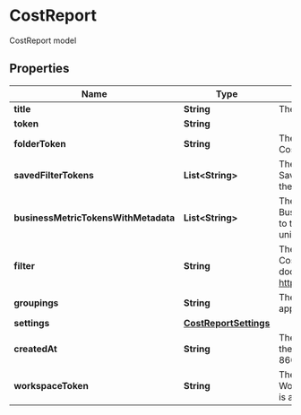

# CostReport

CostReport model

## Properties

| Name | Type | Description | Notes |
|------------ | ------------- | ------------- | -------------|
|**title** | **String** | The title of the CostReport. |  [optional] |
|**token** | **String** |  |  [optional] |
|**folderToken** | **String** | The token for the Folder the CostReport is a part of. |  [optional] |
|**savedFilterTokens** | **List&lt;String&gt;** | The tokens for the SavedFilters assigned to the CostReport. |  [optional] |
|**businessMetricTokensWithMetadata** | **List&lt;String&gt;** | The tokens for the BusinessMetrics assigned to the CostReport, and the unit scale. |  [optional] |
|**filter** | **String** | The filter applied to the CostReport. Additional documentation available at https://docs.vantage.sh/vql. |  [optional] |
|**groupings** | **String** | The grouping aggregations applied to the filtered data. |  [optional] |
|**settings** | [**CostReportSettings**](CostReportSettings.md) |  |  [optional] |
|**createdAt** | **String** | The date and time, in UTC, the report was created. ISO 8601 Formatted. |  [optional] |
|**workspaceToken** | **String** | The token for the Workspace the CostReport is a part of. |  [optional] |



